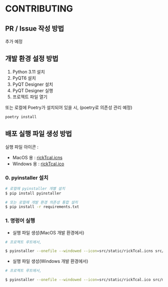 # CONTRIBUTING

## PR / Issue 작성 방법
추가 예정

## 개발 환경 설정 방법

1. Python 3.11 설치
2. PyQT6 설치
3. PyQT Designer 설치
4. PyQT Designer 실행
5. 프로젝트 파일 열기

또는 로컬에 Poetry가 설치되어 있을 시, (poetry로 의존성 관리 예정)
    
 ```bash
 poetry install
 ```

## 배포 실행 파일 생성 방법

실행 파일 아이콘 :
- MacOS 용 : [rickTcal.icns](./src/static/rickTcal.icns)
- Windows 용 : [rickTcal.ico](./src/static/rickTcal.ico)

### 0. pyinstaller 설치
```bash
# 로컬에 pyinstaller 개별 설치
$ pip install pyinstaller
```

```bash
# 또는 로컬에 개발 환경 의존성 통합 설치
$ pip install -r requirements.txt
```


### 1. 명렁어 실행
 - 실행 파일 생성(MacOS 개발 환경에서)
```bash
# 프로젝트 루트에서,

$ pyinstaller --onefile --windowed --icon=src/static/rickTcal.icns src/main.py
```
 - 실행 파일 생성(Windows 개발 환경에서)
```bash
# 프로젝트 루트에서,

$ pyinstaller --onefile --windowed --icon=src/static/rickTcal.ico src/main.py
```